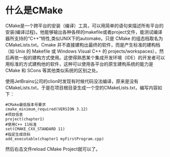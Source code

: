 # 什么是CMake

CMake是一个跨平台的安装（编译）工具，可以用简单的语句来描述所有平台的安装(编译过程)。他能够输出各种各样的makefile或者project文件，能测试编译器所支持的“C++”特性,类似UNIX下的automake。只是 CMake 的组态档取名为 CMakeLists.txt。Cmake 并不直接建构出最终的软件，而是产生标准的建构档（如 Unix 的 Makefile 或 Windows Visual C++ 的 projects/workspaces），然后再依一般的建构方式使用。这使得熟悉某个集成开发环境（IDE）的开发者可以用标准的方式建构他的软件，这种可以使用各平台的原生建构系统的能力是 CMake 和 SCons 等其他类似系统的区别之处。

使用JetBrains公司的clion时发现有时候代码没法编译，原来是没有CMakeLists.txt，于是在项目根目录生成一个空的CMakeLists.txt，编写内容如下：

```
#CMake最低版本号要求
cmake_minimum_required(VERSION 3.12)
#项目信息
project(chapter1)
#使用C++ 11标准
set(CMAKE_CXX_STANDARD 11)
#指定生成目标
add_executable(chapter1 myFirstProgram.cpp)
```

然后右击文件reload CMake Project就可以了。